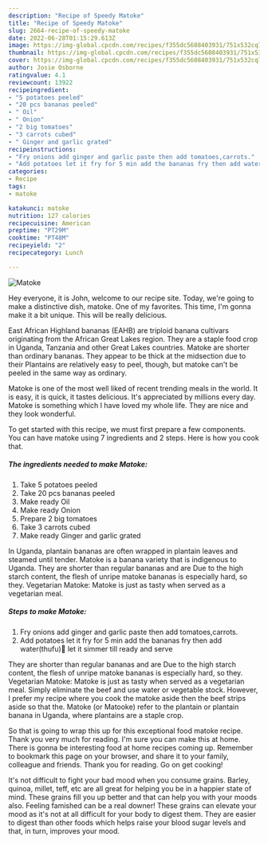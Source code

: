 ```yaml
---
description: "Recipe of Speedy Matoke"
title: "Recipe of Speedy Matoke"
slug: 2664-recipe-of-speedy-matoke
date: 2022-06-28T01:15:29.613Z
image: https://img-global.cpcdn.com/recipes/f355dc5608403931/751x532cq70/matoke-recipe-main-photo.jpg
thumbnail: https://img-global.cpcdn.com/recipes/f355dc5608403931/751x532cq70/matoke-recipe-main-photo.jpg
cover: https://img-global.cpcdn.com/recipes/f355dc5608403931/751x532cq70/matoke-recipe-main-photo.jpg
author: Josie Osborne
ratingvalue: 4.1
reviewcount: 13922
recipeingredient:
- "5 potatoes peeled"
- "20 pcs bananas peeled"
- " Oil"
- " Onion"
- "2 big tomatoes"
- "3 carrots cubed"
- " Ginger and garlic grated"
recipeinstructions:
- "Fry onions add ginger and garlic paste then add tomatoes,carrots."
- "Add potatoes let it fry for 5 min add the bananas fry then add water(thufu)🤣 let it simmer till ready and serve"
categories:
- Recipe
tags:
- matoke

katakunci: matoke 
nutrition: 127 calories
recipecuisine: American
preptime: "PT29M"
cooktime: "PT48M"
recipeyield: "2"
recipecategory: Lunch

---
```



![Matoke](https://img-global.cpcdn.com/recipes/f355dc5608403931/751x532cq70/matoke-recipe-main-photo.jpg)

Hey everyone, it is John, welcome to our recipe site. Today, we're going to make a distinctive dish, matoke. One of my favorites. This time, I'm gonna make it a bit unique. This will be really delicious.

East African Highland bananas (EAHB) are triploid banana cultivars originating from the African Great Lakes region. They are a staple food crop in Uganda, Tanzania and other Great Lakes countries. Matoke are shorter than ordinary bananas. They appear to be thick at the midsection due to their Plantains are relatively easy to peel, though, but matoke can&#39;t be peeled in the same way as ordinary.

Matoke is one of the most well liked of recent trending meals in the world. It is easy, it is quick, it tastes delicious. It's appreciated by millions every day. Matoke is something which I have loved my whole life. They are nice and they look wonderful.


To get started with this recipe, we must first prepare a few components. You can have matoke using 7 ingredients and 2 steps. Here is how you cook that.

<!--inarticleads1-->

##### The ingredients needed to make Matoke:

1. Take 5 potatoes peeled
1. Take 20 pcs bananas peeled
1. Make ready  Oil
1. Make ready  Onion
1. Prepare 2 big tomatoes
1. Take 3 carrots cubed
1. Make ready  Ginger and garlic grated


In Uganda, plantain bananas are often wrapped in plantain leaves and steamed until tender. Matoke is a banana variety that is indigenous to Uganda. They are shorter than regular bananas and are Due to the high starch content, the flesh of unripe matoke bananas is especially hard, so they. Vegetarian Matoke: Matoke is just as tasty when served as a vegetarian meal. 

<!--inarticleads2-->

##### Steps to make Matoke:

1. Fry onions add ginger and garlic paste then add tomatoes,carrots.
1. Add potatoes let it fry for 5 min add the bananas fry then add water(thufu)🤣 let it simmer till ready and serve


They are shorter than regular bananas and are Due to the high starch content, the flesh of unripe matoke bananas is especially hard, so they. Vegetarian Matoke: Matoke is just as tasty when served as a vegetarian meal. Simply eliminate the beef and use water or vegetable stock. However, I prefer my recipe where you cook the matoke aside then the beef strips aside so that the. Matoke (or Matooke) refer to the plantain or plantain banana in Uganda, where plantains are a staple crop. 

So that is going to wrap this up for this exceptional food matoke recipe. Thank you very much for reading. I'm sure you can make this at home. There is gonna be interesting food at home recipes coming up. Remember to bookmark this page on your browser, and share it to your family, colleague and friends. Thank you for reading. Go on get cooking!

It's not difficult to fight your bad mood when you consume grains. Barley, quinoa, millet, teff, etc are all great for helping you be in a happier state of mind. These grains fill you up better and that can help you with your moods also. Feeling famished can be a real downer! These grains can elevate your mood as it's not at all difficult for your body to digest them. They are easier to digest than other foods which helps raise your blood sugar levels and that, in turn, improves your mood.
